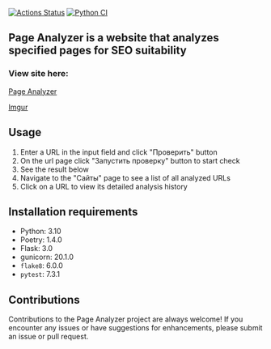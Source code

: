 [![Actions Status](https://github.com/BogdanBarylo/python-project-83/actions/workflows/hexlet-check.yml/badge.svg)](https://github.com/BogdanBarylo/python-project-83/actions)
[![Python CI](https://github.com/BogdanBarylo/python-project-83/actions/workflows/github_actions.yml/badge.svg)](https://github.com/BogdanBarylo/python-project-83/actions/workflows/github_actions.yml)

## Page Analyzer is a website that analyzes specified pages for SEO suitability

### View site here:

[Page Analyzer](https://page-analyzer-rrig.onrender.com)

[Imgur](https://i.imgur.com/s5jxLUD.gifv)

## Usage

1. Enter a URL in the input field and click "Проверить" button
3. On the url page click "Запустить проверку" button to start check
4. See the result below
5. Navigate to the "Сайты" page to see a list of all analyzed URLs
6. Click on a URL to view its detailed analysis history


## Installation requirements

- Python: 3.10
- Poetry: 1.4.0
- Flask: 3.0
- gunicorn: 20.1.0
- `flake8`: 6.0.0
- `pytest`: 7.3.1


## Contributions

Contributions to the Page Analyzer project are always welcome! If you encounter any issues or have suggestions for enhancements, please submit an issue or pull request. 